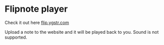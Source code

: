# Flipnote player

Check it out here [flip.ygstr.com](https://flip.ygstr.com)

Upload a note to the website and it will be played back to you. Sound is not supported.